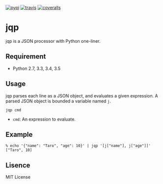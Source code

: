 [![pypi](https://img.shields.io/pypi/v/jqp.svg)](https://pypi.python.org/pypi/jqp)
[![travis](https://img.shields.io/travis/unnonouno/jqp/master.svg)](https://travis-ci.org/unnonouno/jqp)
[![coveralls](https://img.shields.io/coveralls/unnonouno/jqp.svg)](https://coveralls.io/github/unnonouno/jqp)

# jqp

jqp is a JSON processor with Python one-liner.


## Requirement

- Python 2.7, 3.3, 3.4, 3.5

## Usage

jqp parses each line as a JSON object, and evaluates a given expression.
A parsed JSON object is bounded a variable named `j`.


```
jqp cmd
```

- `cmd`: An expression to evaluate.

## Example

```
% echo '{"name": "Taro", "age": 10}' | jqp '[j["name"], j["age"]]'
["Taro", 10]
```

## Lisence

MIT License
